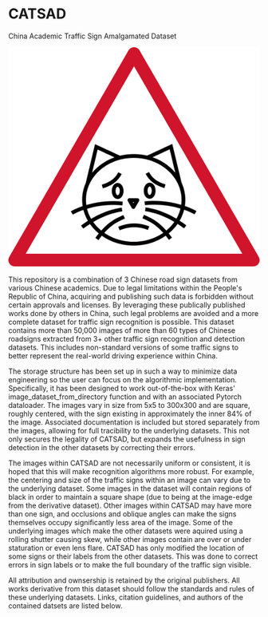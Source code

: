 # CATSAD
China Academic Traffic Sign Amalgamated Dataset

![CATSAD](./catsad.svg)

This repository is a combination of 3 Chinese road sign datasets from various Chinese academics.  Due to legal limitations within the People's Republic of China, acquiring and publishing such data is forbidden without certain approvals and licenses.  By leveraging these publically published works done by others in China, such legal problems are avoided and a more complete dataset for traffic sign recognition is possible. This dataset contains more than 50,000 images of more than 60 types of Chinese roadsigns extracted from 3+ other traffic sign recognition and detection datasets.  This includes non-standard versions of some traffic signs to better represent the real-world driving experience within China. 

The storage structure has been set up in such a way to minimize data engineering so the user can focus on the algorithmic implementation. Specifically, it has been designed to work out-of-the-box with Keras' image_dataset_from_directory function and with an associated Pytorch dataloader. The images vary in size from 5x5 to 300x300 and are square, roughly centered, with the sign existing in approximately the inner 84% of the image. Associated documentation is included but stored separately from the images, allowing for full tracibility to the underlying datasets.  This not only secures the legality of CATSAD, but expands the usefulness in sign detection in the other datasets by correcting their errors.

The images within CATSAD are not necessarily uniform or consistent, it is hoped that this will make recognition algorithms more robust. For example, the centering and size of the traffic signs within an image can vary due to the underlying dataset.  Some images in the dataset will contain regions of black in order to maintain a square shape (due to being at the image-edge from the derivative dataset). Other images within CATSAD may have more than one sign, and occlusions and oblique angles can make the signs themselves occupy significantly less area of the image. Some of the underlying images which make the other datasets were aquired using a rolling shutter causing skew, while other images contain are over or under staturation or even lens flare. CATSAD has only modified the location of some signs or their labels from the other datasets. This was done to correct errors in sign labels or to make the full boundary of the traffic sign visible.

All attribution and ownsership is retained by the original publishers. All works derivative from this dataset should follow the standards and rules of these underlying datasets. Links, citation guidelines, and authors of the contained datsets are listed below.
